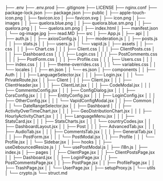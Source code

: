 ├── .env
├── .env.prod
├── .gitignore
├── LICENSE
├── nginx.conf
├── package-lock.json
├── package.json
├── public
│   ├── apple-touch-icon.png
│   ├── favicon.ico
│   ├── favicon.svg
│   ├── icon.png
│   ├── images
│   │   ├── quelora.blue.png
│   │   ├── quelora.blue.sm.png
│   │   ├── quelora.png
│   │   └── quelora.sm.png
│   ├── index.html
│   ├── manifest.json
│   └── og-image.jpg
├── read.MD
├── src
│   ├── App.js
│   ├── api
│   │   ├── auth.js
│   │   ├── axiosConfig.js
│   │   ├── moderation.js
│   │   ├── posts.js
│   │   ├── stats.js
│   │   ├── users.js
│   │   └── vapid.js
│   ├── assets
│   │   ├── css
│   │   │   ├── Chart.css
│   │   │   ├── Client.css
│   │   │   ├── ClientPosts.css
│   │   │   ├── Dashboard.css
│   │   │   ├── Login.css
│   │   │   ├── PostComments.css
│   │   │   ├── PostForm.css
│   │   │   ├── Profile.css
│   │   │   ├── Users.css
│   │   │   ├── index.css
│   │   │   ├── theme-overrides.css
│   │   │   └── variables.css
│   │   └── locales
│   │       ├── en.json
│   │       └── es.json
│   ├── components
│   │   ├── Auth
│   │   │   ├── LanguageSelector.jsx
│   │   │   ├── Login.jsx
│   │   │   └── PrivateRoute.jsx
│   │   ├── Client
│   │   │   ├── Client.jsx
│   │   │   ├── ClientHeader.jsx
│   │   │   ├── ClientList.jsx
│   │   │   ├── CodeModal.jsx
│   │   │   ├── CommentsConfig.jsx
│   │   │   ├── ConfigDialog.jsx
│   │   │   ├── CorsConfig.jsx
│   │   │   ├── EntityConfig.jsx
│   │   │   ├── LoginConfig.jsx
│   │   │   ├── OtherConfig.jsx
│   │   │   └── VapidConfigModal.jsx
│   │   ├── Common
│   │   │   └── DateRangeSelector.jsx
│   │   ├── Dashboard
│   │   │   ├── ActivityOverTimeChart.jsx
│   │   │   ├── GeoDistributionChart.jsx
│   │   │   ├── HourlyActivityChart.jsx
│   │   │   ├── LanguageMenu.jsx
│   │   │   ├── StatsCard.jsx
│   │   │   ├── StatsCharts.jsx
│   │   │   └── countryCodes.jsx
│   │   ├── DashboardLayout.jsx
│   │   ├── Post
│   │   │   ├── AdvancedTab.jsx
│   │   │   ├── AudioTab.jsx
│   │   │   ├── CommentsTab.jsx
│   │   │   ├── GeneralTab.jsx
│   │   │   ├── PostForm.jsx
│   │   │   └── PostModal.jsx
│   │   ├── Profile
│   │   │   └── Profile.jsx
│   │   └── Sidebar.jsx
│   ├── hooks
│   │   ├── useDebouncedResize.js
│   │   └── usePostModal.js
│   ├── i18n.js
│   ├── index.js
│   ├── pages
│   │   ├── ClientPage.jsx
│   │   ├── ClientPostsPage.jsx
│   │   ├── Dashboard.jsx
│   │   ├── LoginPage.jsx
│   │   ├── PostCommentsPage.jsx
│   │   ├── PostPage.jsx
│   │   ├── ProfilePage.jsx
│   │   ├── TrashPage.jsx
│   │   └── UserPage.jsx
│   ├── setupProxy.js
│   └── utils
│       └── crypto.js
└── struct.md
